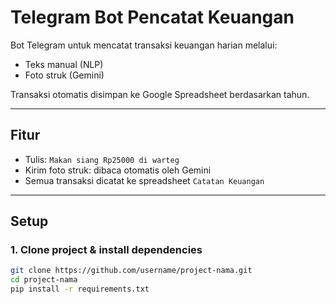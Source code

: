 # Telegram Bot Pencatat Keuangan

Bot Telegram untuk mencatat transaksi keuangan harian melalui:
- Teks manual (NLP)
- Foto struk (Gemini)

Transaksi otomatis disimpan ke Google Spreadsheet berdasarkan tahun.

---

## Fitur
- Tulis: `Makan siang Rp25000 di warteg`
- Kirim foto struk: dibaca otomatis oleh Gemini
- Semua transaksi dicatat ke spreadsheet `Catatan Keuangan`

---

## Setup

### 1. Clone project & install dependencies
```bash
git clone https://github.com/username/project-nama.git
cd project-nama
pip install -r requirements.txt